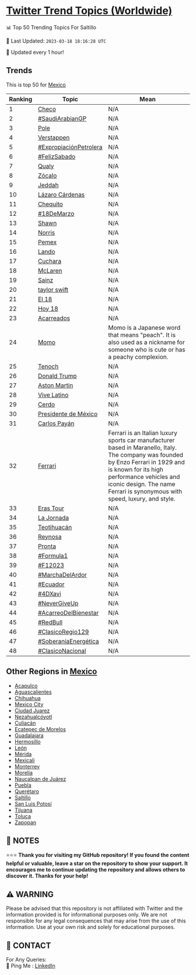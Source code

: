 [Twitter Trend Topics (Worldwide)](https://github.com/ErcinDedeoglu/Twitter-Trend-Topics)
==========


📊 Top 50 Trending Topics For Saltillo

📆 Last Updated: `2023-03-18 18:16:28 UTC`

🔧 Updated every 1 hour!


## Trends

This is top 50 for [Mexico](</Mexico>)

| Ranking | Topic | Mean |
| ------- | ------------ | ------------ |
| 1 | [Checo](http://twitter.com/search?q=Checo) | N/A |
| 2 | [#SaudiArabianGP](http://twitter.com/search?q=%23SaudiArabianGP) | N/A |
| 3 | [Pole](http://twitter.com/search?q=Pole) | N/A |
| 4 | [Verstappen](http://twitter.com/search?q=Verstappen) | N/A |
| 5 | [#ExpropiaciónPetrolera](http://twitter.com/search?q=%23Expropiaci%c3%b3nPetrolera) | N/A |
| 6 | [#FelizSabado](http://twitter.com/search?q=%23FelizSabado) | N/A |
| 7 | [Qualy](http://twitter.com/search?q=Qualy) | N/A |
| 8 | [Zócalo](http://twitter.com/search?q=Z%c3%b3calo) | N/A |
| 9 | [Jeddah](http://twitter.com/search?q=Jeddah) | N/A |
| 10 | [Lázaro Cárdenas](http://twitter.com/search?q=L%c3%a1zaro+C%c3%a1rdenas) | N/A |
| 11 | [Chequito](http://twitter.com/search?q=Chequito) | N/A |
| 12 | [#18DeMarzo](http://twitter.com/search?q=%2318DeMarzo) | N/A |
| 13 | [Shawn](http://twitter.com/search?q=Shawn) | N/A |
| 14 | [Norris](http://twitter.com/search?q=Norris) | N/A |
| 15 | [Pemex](http://twitter.com/search?q=Pemex) | N/A |
| 16 | [Lando](http://twitter.com/search?q=Lando) | N/A |
| 17 | [Cuchara](http://twitter.com/search?q=Cuchara) | N/A |
| 18 | [McLaren](http://twitter.com/search?q=McLaren) | N/A |
| 19 | [Sainz](http://twitter.com/search?q=Sainz) | N/A |
| 20 | [taylor swift](http://twitter.com/search?q=taylor+swift) | N/A |
| 21 | [El 18](http://twitter.com/search?q=El+18) | N/A |
| 22 | [Hoy 18](http://twitter.com/search?q=Hoy+18) | N/A |
| 23 | [Acarreados](http://twitter.com/search?q=Acarreados) | N/A |
| 24 | [Momo](http://twitter.com/search?q=Momo) | Momo is a Japanese word that means "peach". It is also used as a nickname for someone who is cute or has a peachy complexion. |
| 25 | [Tenoch](http://twitter.com/search?q=Tenoch) | N/A |
| 26 | [Donald Trump](http://twitter.com/search?q=Donald+Trump) | N/A |
| 27 | [Aston Martin](http://twitter.com/search?q=Aston+Martin) | N/A |
| 28 | [Vive Latino](http://twitter.com/search?q=Vive+Latino) | N/A |
| 29 | [Cerdo](http://twitter.com/search?q=Cerdo) | N/A |
| 30 | [Presidente de México](http://twitter.com/search?q=Presidente+de+M%c3%a9xico) | N/A |
| 31 | [Carlos Payán](http://twitter.com/search?q=Carlos+Pay%c3%a1n) | N/A |
| 32 | [Ferrari](http://twitter.com/search?q=Ferrari) | Ferrari is an Italian luxury sports car manufacturer based in Maranello, Italy. The company was founded by Enzo Ferrari in 1929 and is known for its high performance vehicles and iconic design. The name Ferrari is synonymous with speed, luxury, and style. |
| 33 | [Eras Tour](http://twitter.com/search?q=Eras+Tour) | N/A |
| 34 | [La Jornada](http://twitter.com/search?q=La+Jornada) | N/A |
| 35 | [Teotihuacán](http://twitter.com/search?q=Teotihuac%c3%a1n) | N/A |
| 36 | [Reynosa](http://twitter.com/search?q=Reynosa) | N/A |
| 37 | [Pronta](http://twitter.com/search?q=Pronta) | N/A |
| 38 | [#Formula1](http://twitter.com/search?q=%23Formula1) | N/A |
| 39 | [#F12023](http://twitter.com/search?q=%23F12023) | N/A |
| 40 | [#MarchaDelArdor](http://twitter.com/search?q=%23MarchaDelArdor) | N/A |
| 41 | [#Ecuador](http://twitter.com/search?q=%23Ecuador) | N/A |
| 42 | [#4DXavi](http://twitter.com/search?q=%234DXavi) | N/A |
| 43 | [#NeverGiveUp](http://twitter.com/search?q=%23NeverGiveUp) | N/A |
| 44 | [#AcarreoDelBienestar](http://twitter.com/search?q=%23AcarreoDelBienestar) | N/A |
| 45 | [#RedBull](http://twitter.com/search?q=%23RedBull) | N/A |
| 46 | [#ClasicoRegio129](http://twitter.com/search?q=%23ClasicoRegio129) | N/A |
| 47 | [#SoberaníaEnergética](http://twitter.com/search?q=%23Soberan%c3%adaEnerg%c3%a9tica) | N/A |
| 48 | [#ClasicoNacional](http://twitter.com/search?q=%23ClasicoNacional) | N/A |



## Other Regions in [Mexico](</Mexico>)

* [Acapulco](</Mexico/Acapulco.md>)
* [Aguascalientes](</Mexico/Aguascalientes.md>)
* [Chihuahua](</Mexico/Chihuahua.md>)
* [Mexico City](</Mexico/Mexico City.md>)
* [Ciudad Juarez](</Mexico/Ciudad Juarez.md>)
* [Nezahualcóyotl](</Mexico/Nezahualcóyotl.md>)
* [Culiacán](</Mexico/Culiacán.md>)
* [Ecatepec de Morelos](</Mexico/Ecatepec de Morelos.md>)
* [Guadalajara](</Mexico/Guadalajara.md>)
* [Hermosillo](</Mexico/Hermosillo.md>)
* [León](</Mexico/León.md>)
* [Mérida](</Mexico/Mérida.md>)
* [Mexicali](</Mexico/Mexicali.md>)
* [Monterrey](</Mexico/Monterrey.md>)
* [Morelia](</Mexico/Morelia.md>)
* [Naucalpan de Juárez](</Mexico/Naucalpan de Juárez.md>)
* [Puebla](</Mexico/Puebla.md>)
* [Querétaro](</Mexico/Querétaro.md>)
* [Saltillo](</Mexico/Saltillo.md>)
* [San Luis Potosí](</Mexico/San Luis Potosí.md>)
* [Tijuana](</Mexico/Tijuana.md>)
* [Toluca](</Mexico/Toluca.md>)
* [Zapopan](</Mexico/Zapopan.md>)



## 📝 NOTES

⭐⭐⭐ **Thank you for visiting my GitHub repository! If you found the content helpful or valuable, leave a star on the repository to show your support. It encourages me to continue updating the repository and allows others to discover it. Thanks for your help!**


## ⚠️ WARNING

Please be advised that this repository is not affiliated with Twitter and the information provided is for informational purposes only. We are not responsible for any legal consequences that may arise from the use of this information. Use at your own risk and solely for educational purposes.


## 📨 CONTACT

 For Any Queries:  
            🏓 Ping Me : [LinkedIn](https://www.linkedin.com/in/ercindedeoglu/)
